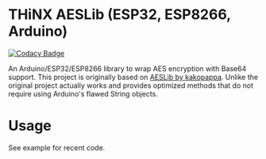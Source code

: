 # THiNX AESLib (ESP32, ESP8266, Arduino)

[![Codacy Badge](https://api.codacy.com/project/badge/Grade/8dded023f3d14a69b3c38c9f5fd66a40)](https://www.codacy.com/app/suculent/thinx-aeslib?utm_source=github.com&amp;utm_medium=referral&amp;utm_content=suculent/thinx-aeslib&amp;utm_campaign=Badge_Grade)

An Arduino/ESP32/ESP8266 library to wrap AES encryption with Base64 support. This project is originally based on [AESLib by kakopappa](https://github.com/kakopappa/arduino-esp8266-aes-lib). Unlike the original project actually works and provides optimized methods that do not require using Arduino's flawed String objects.

# Usage

See example for recent code.

```

```

